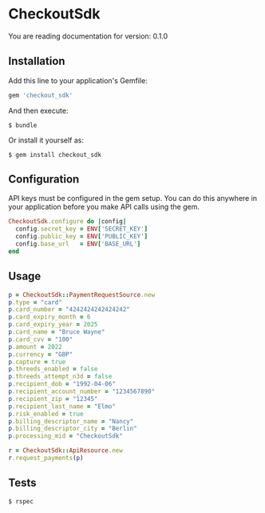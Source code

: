 # CheckoutSdk

You are reading documentation for version: 0.1.0

## Installation

Add this line to your application's Gemfile:

```ruby
gem 'checkout_sdk'
```

And then execute:

    $ bundle

Or install it yourself as:

    $ gem install checkout_sdk

## Configuration

API keys must be configured in the gem setup. You can do this anywhere in your application before you make API calls using the gem.

```ruby
CheckoutSdk.configure do |config|
  config.secret_key = ENV['SECRET_KEY']
  config.public_key = ENV['PUBLIC_KEY']
  config.base_url   = ENV['BASE_URL']
end
```

## Usage

```ruby
p = CheckoutSdk::PaymentRequestSource.new
p.type = "card"
p.card_number = "4242424242424242"
p.card_expiry_month = 6
p.card_expiry_year = 2025
p.card_name = "Bruce Wayne"
p.card_cvv = "100"
p.amount = 2022
p.currency = "GBP"
p.capture = true
p.threeds_enabled = false
p.threeds_attempt_n3d = false
p.recipient_dob = "1992-04-06"
p.recipient_account_number = "1234567890"
p.recipient_zip = "12345"
p.recipient_last_name = "Elmo"
p.risk_enabled = true
p.billing_descriptor_name = "Nancy"
p.billing_descriptor_city = "Berlin"
p.processing_mid = "CheckoutSdk"

r = CheckoutSdk::ApiResource.new
r.request_payments(p)
```

## Tests

    $ rspec
